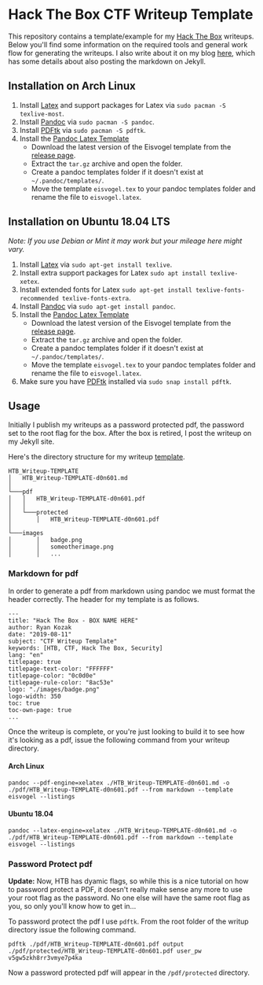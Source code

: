 # Hack The Box CTF Writeup Template
This repository contains a template/example for my [Hack The Box](https://hackthebox.eu) writeups. Below you'll find some information on the required tools and general work flow for generating the writeups. I also write about it on my blog [here](https://ryankozak.com/how-i-do-my-ctf-writeups/), which has some details about also posting the markdown on Jekyll.

## Installation on Arch Linux
1. Install [Latex](https://www.latex-project.org/) and support packages for Latex via `sudo pacman -S texlive-most`.
2. Install [Pandoc](https://pandoc.org/) via `sudo pacman -S pandoc`.
3. Install [PDFtk](https://www.pdflabs.com/tools/pdftk-the-pdf-toolkit/) via `sudo pacman -S pdftk`.
4. Install the [Pandoc Latex Template](https://github.com/Wandmalfarbe/pandoc-latex-template)
   * Download the latest version of the Eisvogel template from the [release page](https://github.com/Wandmalfarbe/pandoc-latex-template/releases/latest).
   * Extract the `tar.gz` archive and open the folder.
   * Create a pandoc templates folder if it doesn't exist at `~/.pandoc/templates/`.
   * Move the template `eisvogel.tex` to your pandoc templates folder and rename the file to `eisvogel.latex`.


## Installation on Ubuntu 18.04 LTS
*Note: If you use Debian or Mint it may work but your mileage here might vary.*

1. Install [Latex](https://www.latex-project.org/) via `sudo apt-get install texlive`.
2. Install extra support packages for Latex  `sudo apt install texlive-xetex`.
3. Install extended fonts for Latex `sudo apt-get install texlive-fonts-recommended texlive-fonts-extra`.
4. Install [Pandoc](https://pandoc.org/) via `sudo apt-get install pandoc`.
5. Install the [Pandoc Latex Template](https://github.com/Wandmalfarbe/pandoc-latex-template)
   * Download the latest version of the Eisvogel template from the [release page](https://github.com/Wandmalfarbe/pandoc-latex-template/releases/latest).
   * Extract the `tar.gz` archive and open the folder.
   * Create a pandoc templates folder if it doesn't exist at `~/.pandoc/templates/`.
   * Move the template `eisvogel.tex` to your pandoc templates folder and rename the file to `eisvogel.latex`.
6. Make sure you have [PDFtk](https://www.pdflabs.com/tools/pdftk-the-pdf-toolkit/) installed via `sudo snap install pdftk`.


## Usage
Initially I publish my writeups as a password protected pdf, the password set to the root flag for the box. After the box is retired, I post the writeup on my Jekyll site.

Here's the directory structure for my writeup [template](https://github.com/d0n601/HTB_Writeup-Template).

```
HTB_Writeup-TEMPLATE
│   HTB_Writeup-TEMPLATE-d0n601.md   
│
└───pdf
│   │   HTB_Writeup-TEMPLATE-d0n601.pdf
│   │
│   └───protected
│       │   HTB_Writeup-TEMPLATE-d0n601.pdf
│   
└───images
│       │   badge.png
│       │   someotherimage.png
│       │   ...
```

### Markdown for pdf
In order to generate a pdf from markdown using pandoc we must format the header correctly. The header for my template is as follows.

```
---
title: "Hack The Box - BOX NAME HERE"
author: Ryan Kozak
date: "2019-08-11"
subject: "CTF Writeup Template"
keywords: [HTB, CTF, Hack The Box, Security]
lang: "en"
titlepage: true
titlepage-text-color: "FFFFFF"
titlepage-color: "0c0d0e"
titlepage-rule-color: "8ac53e"
logo: "./images/badge.png"
logo-width: 350
toc: true
toc-own-page: true
...
```

Once the writeup is complete, or you're just looking to build it to see how it's looking as a pdf, issue the following command from your writeup directory.
#### Arch Linux
`pandoc --pdf-engine=xelatex ./HTB_Writeup-TEMPLATE-d0n601.md -o ./pdf/HTB_Writeup-TEMPLATE-d0n601.pdf --from markdown --template eisvogel --listings`  

#### Ubuntu 18.04
`pandoc --latex-engine=xelatex ./HTB_Writeup-TEMPLATE-d0n601.md -o ./pdf/HTB_Writeup-TEMPLATE-d0n601.pdf --from markdown --template eisvogel --listings`


### Password Protect pdf
**Update:** Now, HTB has dyamic flags, so while this is a nice tutorial on how to password protect a PDF, it doesn't really make sense any more to use your root flag as the password. No one else will have the same root flag as you, so only you'll know how to get in...

To password protect the pdf I use `pdftk`. From the root folder of the writup directory issue the following command.

`pdftk ./pdf/HTB_Writeup-TEMPLATE-d0n601.pdf output ./pdf/protected/HTB_Writeup-TEMPLATE-d0n601.pdf user_pw v5gw5zkh8rr3vmye7p4ka`

Now a password protected pdf will appear in the `/pdf/protected` directory.
